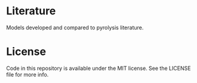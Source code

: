 # Literature

Models developed and compared to pyrolysis literature.

# License
Code in this repository is available under the MIT license. See the LICENSE file for more info.
